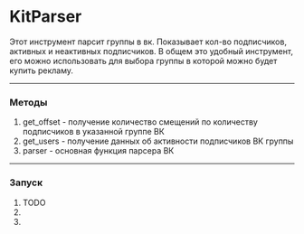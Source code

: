 # KitParser
Этот инструмент парсит группы в вк. 
 Показывает кол-во подписчиков, активных и неактивных подписчиков.
В общем это удобный инструмент, его можно использовать для выбора группы в которой можно будет купить рекламу.
***
### Методы
1. get_offset - получение количество смещений по количеству подписчиков в указанной группе ВК
2. get_users - получение данных об активности подписчиков ВК группы
3. parser - основная функция парсера ВК
***
### Запуск
1. TODO
2. 
3. 